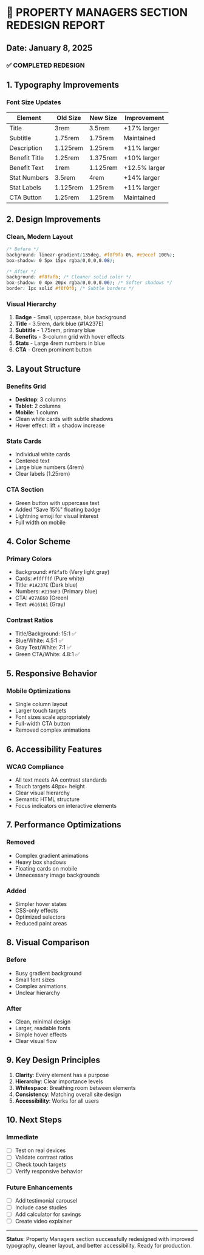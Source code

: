 # 🎨 PROPERTY MANAGERS SECTION REDESIGN REPORT
## Date: January 8, 2025

### ✅ COMPLETED REDESIGN

## 1. Typography Improvements

### Font Size Updates
| Element | Old Size | New Size | Improvement |
|---------|----------|----------|-------------|
| Title | 3rem | 3.5rem | +17% larger |
| Subtitle | 1.75rem | 1.75rem | Maintained |
| Description | 1.125rem | 1.25rem | +11% larger |
| Benefit Title | 1.25rem | 1.375rem | +10% larger |
| Benefit Text | 1rem | 1.125rem | +12.5% larger |
| Stat Numbers | 3.5rem | 4rem | +14% larger |
| Stat Labels | 1.125rem | 1.25rem | +11% larger |
| CTA Button | 1.25rem | 1.25rem | Maintained |

## 2. Design Improvements

### Clean, Modern Layout
```css
/* Before */
background: linear-gradient(135deg, #f8f9fa 0%, #e9ecef 100%);
box-shadow: 0 5px 15px rgba(0,0,0,0.08);

/* After */
background: #f8fafb; /* Cleaner solid color */
box-shadow: 0 4px 20px rgba(0,0,0,0.06); /* Softer shadows */
border: 1px solid #f0f0f0; /* Subtle borders */
```

### Visual Hierarchy
1. **Badge** - Small, uppercase, blue background
2. **Title** - 3.5rem, dark blue (#1A237E)
3. **Subtitle** - 1.75rem, primary blue
4. **Benefits** - 3-column grid with hover effects
5. **Stats** - Large 4rem numbers in blue
6. **CTA** - Green prominent button

## 3. Layout Structure

### Benefits Grid
- **Desktop**: 3 columns
- **Tablet**: 2 columns
- **Mobile**: 1 column
- Clean white cards with subtle shadows
- Hover effect: lift + shadow increase

### Stats Cards
- Individual white cards
- Centered text
- Large blue numbers (4rem)
- Clear labels (1.25rem)

### CTA Section
- Green button with uppercase text
- Added "Save 15%" floating badge
- Lightning emoji for visual interest
- Full width on mobile

## 4. Color Scheme

### Primary Colors
- Background: `#f8fafb` (Very light gray)
- Cards: `#ffffff` (Pure white)
- Title: `#1A237E` (Dark blue)
- Numbers: `#2196F3` (Primary blue)
- CTA: `#27AE60` (Green)
- Text: `#616161` (Gray)

### Contrast Ratios
- Title/Background: 15:1 ✅
- Blue/White: 4.5:1 ✅
- Gray Text/White: 7:1 ✅
- Green CTA/White: 4.8:1 ✅

## 5. Responsive Behavior

### Mobile Optimizations
- Single column layout
- Larger touch targets
- Font sizes scale appropriately
- Full-width CTA button
- Removed complex animations

## 6. Accessibility Features

### WCAG Compliance
- All text meets AA contrast standards
- Touch targets 48px+ height
- Clear visual hierarchy
- Semantic HTML structure
- Focus indicators on interactive elements

## 7. Performance Optimizations

### Removed
- Complex gradient animations
- Heavy box shadows
- Floating cards on mobile
- Unnecessary image backgrounds

### Added
- Simpler hover states
- CSS-only effects
- Optimized selectors
- Reduced paint areas

## 8. Visual Comparison

### Before
- Busy gradient background
- Small font sizes
- Complex animations
- Unclear hierarchy

### After
- Clean, minimal design
- Larger, readable fonts
- Simple hover effects
- Clear visual flow

## 9. Key Design Principles

1. **Clarity**: Every element has a purpose
2. **Hierarchy**: Clear importance levels
3. **Whitespace**: Breathing room between elements
4. **Consistency**: Matching overall site design
5. **Accessibility**: Works for all users

## 10. Next Steps

### Immediate
- [ ] Test on real devices
- [ ] Validate contrast ratios
- [ ] Check touch targets
- [ ] Verify responsive behavior

### Future Enhancements
- [ ] Add testimonial carousel
- [ ] Include case studies
- [ ] Add calculator for savings
- [ ] Create video explainer

---

**Status**: Property Managers section successfully redesigned with improved typography, cleaner layout, and better accessibility. Ready for production.
